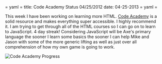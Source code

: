 = yaml =
title: Code Academy Status 04/25/2012
date: 04-25-2013
= yaml =

This week I have been working on learning more HTML. [Code Academy](http://www.codeacademy.com) is a solid resource and makes everything super accessible. I highly recommend it. I am trying to get through all of the HTML courses so I can go on to learn to JavaScript. 4 day streak! Considering JavaScript will be Axe's primary language the sooner I learn some basics the sooner I can help Mike and Jason with some of the more generic lifting as well as just over all comprehension of how my own game is going to work. 

![Code Academy Progress](/images/posts/012-01.png)

